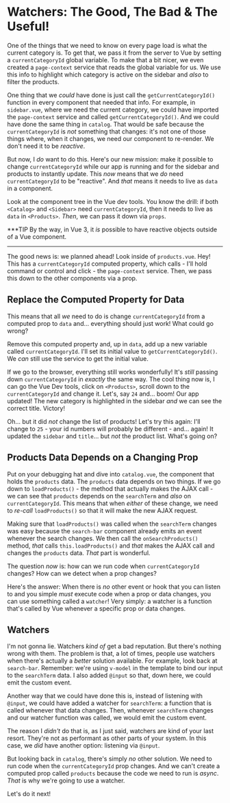 # Watchers: The Good, The Bad & The Useful!

One of the things that we need to know on every page load is what the current
category is. To get that, we pass it from the server to Vue by
setting a `currentCategoryId` global variable. To make that
a bit nicer, we even created a `page-context` service that reads
the global variable for us. We use this info to highlight which category
is active on the sidebar and *also* to filter the products.

One thing that we *could* have done is just call the `getCurrentCategoryId()`
function in every component that needed that info. For example,
in `sidebar.vue`, where we need the current category, we could have
imported the `page-context` service and called `getCurrentCategoryId()`. And
we could have done the same thing in `catalog`. That would be safe
because the `currentCategoryId` is *not* something that changes: it's not
one of those things where, when it changes, we need our component to
re-render. We don't need it to be *reactive*.

But now, I *do* want to do this. Here's our new mission: make it possible to change
`currentCategoryId` while our app is running and for the sidebar and products to
instantly update. This *now* means that we *do* need `currentCategoryId` to be
"reactive". And *that* means it needs to live as `data` in a component.

Look at the component tree in the Vue dev tools. You know the drill: if both
`<Catalog>` and `<Sidebar>` need `currentCategoryId`, then it needs to live as
`data` in `<Products>`. *Then*, we can pass it down via `props`.

***TIP
By the way, in Vue 3, it *is* possible to have reactive objects outside of a Vue
component.
***

The good news is: we planned ahead! Look inside of
`products.vue`. Hey! This has a `currentCategoryId` computed property, which
calls - I'll hold command or control and click - the `page-context` service.
Then, we pass this down to the other components via a prop.

## Replace the Computed Property for Data

This means that all *we* need to do is change `currentCategoryId` from a computed
prop to `data` and... everything should just work! What could go wrong?

Remove this computed property and,
up in `data`, add up a new variable called `currentCategoryId`. I'll set its
initial value to `getCurrentCategoryId()`. We *can* still use the service to
get the initial value.

If we go to the browser, everything still works wonderfully! It's
*still* passing down `currentCategoryId` in *exactly* the same way. The cool
thing now is, I can go the Vue Dev tools, click on `<Products>`,  scroll down
to the `currentCategoryId` and change it. Let's, say `24` and... boom! Our
app updated! The new category is highlighted in the sidebar *and* we can see
the correct title. Victory!

Oh... but it did *not* change the list of products!
Let's try this again: I'll change to `25` - your id numbers will probably
be different - and... again! It updated the `sidebar` and `title`... but *not*
the product list. What's going on?

## Products Data Depends on a Changing Prop

Put on your debugging hat and dive into `catalog.vue`, the component that
holds the `products`
data. The `products` data depends on two things. If we
go down to `loadProducts()` - the method that actually makes the AJAX call -
we can see that `products` depends on the `searchTerm` and *also* on
`currentCategoryId`. This means that when *either* of these change,
we need to *re-call* `loadProducts()` so that it will make the new AJAX request.

Making sure that `loadProducts()` was called when the `searchTerm` changes
was easy because the `search-bar` component already emits an
event whenever the search changes. We then call the `onSearchProducts()` method,
*that* calls `this.loadProducts()` and *that* makes the AJAX call and changes
the `products` data. *That* part is wonderful.

The question *now* is: how can we run code when `currentCategoryId` changes?
How can we detect when a prop changes?

Here's the answer: When there is *no* other event or hook that you can listen
to and you simple *must* execute code when a prop or data changes, you can use
something called a `watcher`! Very simply: a watcher is a function that's called
by Vue whenever a specific prop or data changes.

## Watchers

I'm not gonna lie. Watchers *kind of* get a bad reputation. But there's nothing
wrong with them. The problem is that, a lot of times, people use watchers
when there's actually a *better* solution available. For example, look
back at `search-bar`. Remember: we're using `v-model` in the template to bind our
input to the `searchTerm` data. I also added `@input` so that, down here, we
could emit the custom event.

Another way that we could have done this is, instead of listening with `@input`,
we could have added a watcher for `searchTerm`: a function that is called whenever
that data changes. Then, whenever `searchTerm` changes and our watcher function
was called, we would emit the custom event.

The reason I *didn't* do that is, as I just said, watchers are kind of your
last resort. They're not as performant as other parts of your system. In this
case, we *did* have another option: listening via `@input`.

But looking back in `catalog`, there's simply *no* other solution. We need to run
code when the `currentCategoryId` prop changes. And we can't create a computed
prop called `products` because the code we need to run is *async*. *That* is why
we're going to use a watcher.

Let's do it next!
